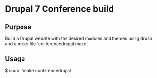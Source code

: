 Drupal 7 Conference build
=========================

Purpose
-------
Build a Drupal website with the desired modules and themes using drush and a make file 'conferencedrupal.make'.

Usage
-----
$ sudo ./make conferencedrupal
